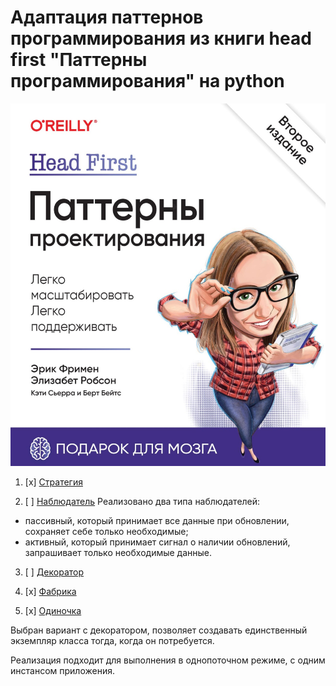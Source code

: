 # Адаптация паттернов программирования из книги head first "Паттерны программирования" на python

![Обложка книги](img/book_img.jpg)

1. [x] [Стратегия](strategy/main.py)

2. [ ] [Наблюдатель](observer/main.py)
Реализовано два типа наблюдателей:

- пассивный, который принимает все данные при обновлении, сохраняет себе только необходимые;
- активный, который принимает сигнал о наличии обновлений, запрашивает только необходимые данные.

3. [ ] [Декоратор]()

4. [x] [Фабрика](factory/main.py/main.py)

5. [x] [Одиночка](singleton/main.py)

Выбран вариант с декоратором, позволяет создавать единственный экземпляр класса тогда, когда он потребуется.

Реализация подходит для выполнения в однопоточном режиме, с одним инстансом приложения.
